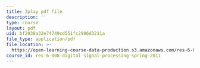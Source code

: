 ```yaml
---
title: 3play pdf file
description: ''
type: course
layout: pdf
uid: bf2938a32e74749cd551fc2906d3211a
file_type: application/pdf
file_location: >-
  https://open-learning-course-data-production.s3.amazonaws.com/res-6-008-digital-signal-processing-spring-2011/bf2938a32e74749cd551fc2906d3211a_XT6o4IRTcLk.pdf
course_id: res-6-008-digital-signal-processing-spring-2011
---
```

